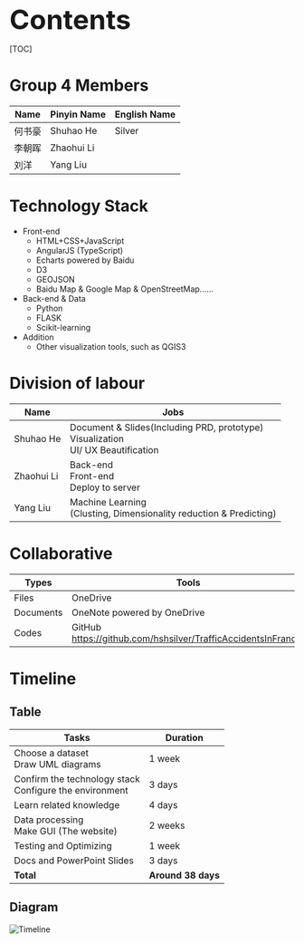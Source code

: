 <font size=72 >**Contents**</font> 

[TOC]

# Group 4 Members  
Name|Pinyin Name|English Name
-|-|-
何书豪|Shuhao He|Silver
李朝晖|Zhaohui Li|
刘洋|Yang Liu|

# Technology Stack  
 - Front-end
     - HTML+CSS+JavaScript
     - AngularJS (TypeScript)
    - Echarts powered by Baidu
    - D3
    - GEOJSON
    - Baidu Map & Google Map & OpenStreetMap……
 - Back-end & Data 
    - Python
    - FLASK
    - Scikit-learning
 - Addition
    - Other visualization tools, such as QGIS3

# Division of labour
Name|Jobs
-|-
Shuhao He| 	Document & Slides(Including PRD, prototype)<br>Visualization<br>UI/ UX Beautification
Zhaohui Li|Back-end<br>Front-end<br>Deploy to server
Yang Liu|Machine Learning <br>(Clusting, Dimensionality reduction & Predicting)

# Collaborative
Types|Tools
-|-
Files|OneDrive	
Documents|OneNote powered by OneDrive	
Codes|GitHub	https://github.com/hshsilver/TrafficAccidentsInFrance/

# Timeline
## Table
Tasks|Duration
-|-
Choose a dataset<br>Draw UML diagrams|1 week
Confirm the technology stack<br>Configure the environment|3 days
Learn related knowledge|4 days
Data processing<br>Make GUI (The website)|2 weeks
Testing and Optimizing|1 week
Docs and PowerPoint Slides|3 days
**Total**|	**Around 38 days**


<!-- ```mermaid
gantt
        dateFormat  YYYY-MM-DD
        title  Gantt Chart
        section Tasks
        Choose a dataset:done,des1,2019-4-29,7d
        Draw UML diagrams:done,des1,2019-4-29,7d
        technology stack:active,des2,after des1, d
        计划中:des3, after des2, 5d

``` -->

## Diagram
![Timeline](/Pictures/XMIND_Diagrams/Accidents_In_France_Timeline.png)

